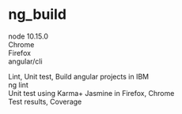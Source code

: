 # ng_build
node 10.15.0  
Chrome  
Firefox  
angular/cli  
  
Lint, Unit test, Build angular projects in IBM  
ng lint  
Unit test using Karma+ Jasmine in Firefox, Chrome  
Test results, Coverage  
